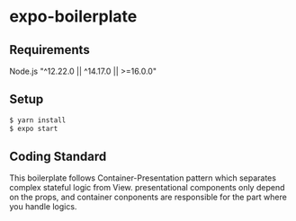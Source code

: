 # expo-boilerplate

## Requirements

Node.js "^12.22.0 || ^14.17.0 || >=16.0.0"

## Setup

```sh
$ yarn install
$ expo start
```

## Coding Standard

This boilerplate follows Container-Presentation pattern which separates complex stateful logic from View. 
presentational components only depend on the props, and container conponents are responsible for the part where you handle logics.


